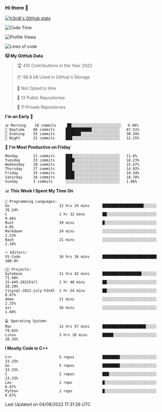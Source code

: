 ### Hi there 👋

[![h3n4l's GitHub stats](https://github-readme-stats.vercel.app/api?username=h3n4l&count_private=true&show_icons=true&theme=radical)](https://github.com/h3n4l/github-readme-stats)

<!--START_SECTION:waka-->
![Code Time](http://img.shields.io/badge/Code%20Time-544%20hrs%2017%20mins-blue)

![Profile Views](http://img.shields.io/badge/Profile%20Views-114-blue)

![Lines of code](https://img.shields.io/badge/From%20Hello%20World%20I%27ve%20Written-39%20Thousand%20lines%20of%20code-blue)

**🐱 My GitHub Data** 

> 🏆 410 Contributions in the Year 2022
 > 
> 📦 98.9 kB Used in GitHub's Storage 
 > 
> 🚫 Not Opted to Hire
 > 
> 📜 13 Public Repositories 
 > 
> 🔑 11 Private Repositories  
 > 
**I'm an Early 🐤** 

```text
🌞 Morning    18 commits     ██░░░░░░░░░░░░░░░░░░░░░░░   9.94% 
🌆 Daytime    86 commits     ████████████░░░░░░░░░░░░░   47.51% 
🌃 Evening    55 commits     ███████░░░░░░░░░░░░░░░░░░   30.39% 
🌙 Night      22 commits     ███░░░░░░░░░░░░░░░░░░░░░░   12.15%

```
📅 **I'm Most Productive on Friday** 

```text
Monday       21 commits     ███░░░░░░░░░░░░░░░░░░░░░░   11.6% 
Tuesday      33 commits     ████░░░░░░░░░░░░░░░░░░░░░   18.23% 
Wednesday    28 commits     ███░░░░░░░░░░░░░░░░░░░░░░   15.47% 
Thursday     27 commits     ███░░░░░░░░░░░░░░░░░░░░░░   14.92% 
Friday       35 commits     ████░░░░░░░░░░░░░░░░░░░░░   19.34% 
Saturday     34 commits     ████░░░░░░░░░░░░░░░░░░░░░   18.78% 
Sunday       3 commits      ░░░░░░░░░░░░░░░░░░░░░░░░░   1.66%

```


📊 **This Week I Spent My Time On** 

```text
💬 Programming Languages: 
Go                       12 hrs 24 mins      ███████████████████░░░░░░   76.24% 
C                        1 hr 32 mins        ██░░░░░░░░░░░░░░░░░░░░░░░   9.46% 
Rust                     39 mins             █░░░░░░░░░░░░░░░░░░░░░░░░   4.0% 
Markdown                 24 mins             ░░░░░░░░░░░░░░░░░░░░░░░░░   2.53% 
Bash                     21 mins             ░░░░░░░░░░░░░░░░░░░░░░░░░   2.18%

🔥 Editors: 
VS Code                  16 hrs 16 mins      █████████████████████████   100.0%

🐱‍💻 Projects: 
bytebase                 11 hrs 42 mins      ██████████████████░░░░░░░   71.98% 
15-445-2021Fall          1 hr 40 mins        ██░░░░░░░░░░░░░░░░░░░░░░░   10.29% 
tinysql-2022-july-h3n4l  1 hr 24 mins        ██░░░░░░░░░░░░░░░░░░░░░░░   8.67% 
demo                     21 mins             ░░░░░░░░░░░░░░░░░░░░░░░░░   2.25% 
air                      16 mins             ░░░░░░░░░░░░░░░░░░░░░░░░░   1.68%

💻 Operating System: 
Mac                      12 hrs 57 mins      ████████████████████░░░░░   79.65% 
Linux                    3 hrs 18 mins       █████░░░░░░░░░░░░░░░░░░░░   20.35%

```

**I Mostly Code in C++** 

```text
C++                      5 repos             ████████░░░░░░░░░░░░░░░░░   33.33% 
Go                       5 repos             ████████░░░░░░░░░░░░░░░░░   33.33% 
C                        2 repos             ███░░░░░░░░░░░░░░░░░░░░░░   13.33% 
Lex                      1 repo              █░░░░░░░░░░░░░░░░░░░░░░░░   6.67% 
Python                   1 repo              █░░░░░░░░░░░░░░░░░░░░░░░░   6.67%

```



 Last Updated on 04/08/2022 17:31:26 UTC
<!--END_SECTION:waka-->

